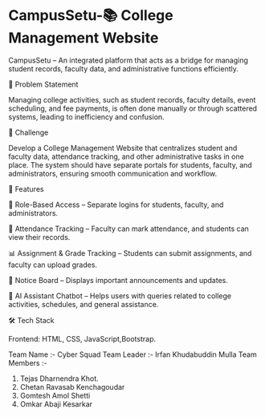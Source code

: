 # CampusSetu-📚 College Management Website
CampusSetu – An integrated platform that acts as a bridge for managing student records, faculty data, and administrative functions efficiently.

📌 Problem Statement

Managing college activities, such as student records, faculty details, event scheduling, and fee payments, is often done manually or through scattered systems, leading to inefficiency and confusion.

🚀 Challenge

Develop a College Management Website that centralizes student and faculty data, attendance tracking, and other administrative tasks in one place. The system should have separate portals for students, faculty, and administrators, ensuring smooth communication and workflow.

🎯 Features

🔐 Role-Based Access – Separate logins for students, faculty, and administrators.

📝 Attendance Tracking – Faculty can mark attendance, and students can view their records.

📊 Assignment & Grade Tracking – Students can submit assignments, and faculty can upload grades.

📢 Notice Board – Displays important announcements and updates.

🤖 AI Assistant Chatbot – Helps users with queries related to college activities, schedules, and general assistance.


🛠 Tech Stack

Frontend: HTML, CSS, JavaScript,Bootstrap.

Team Name :- Cyber Squad
Team Leader :- Irfan Khudabuddin Mulla
Team Members :-
  1. Tejas Dharnendra Khot.
  2. Chetan Ravasab Kenchagoudar
  3. Gomtesh Amol Shetti
  4. Omkar Abaji Kesarkar
